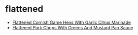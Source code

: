 # flattened

 * [Flattened Cornish Game Hens With Garlic Citrus Marinade](index/f/flattened-cornish-game-hens-with-garlic-citrus-marinade-109704.json)
 * [Flattened Pork Chops With Greens And Mustard Pan Sauce](index/f/flattened-pork-chops-with-greens-and-mustard-pan-sauce-51255250.json)
